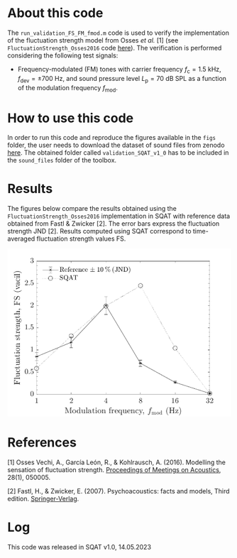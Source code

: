 # About this code 
The `run_validation_FS_FM_fmod.m` code is used to verify the implementation of the fluctuation strength model from Osses *et al.* [1] (see `FluctuationStrength_Osses2016` code [here](../../../psychoacoustic_metrics/FluctuationStrength_Osses2016/FluctuationStrength_Osses2016.m)). The verification is performed considering the following test signals:

- Frequency-modulated (FM) tones with carrier frequency $f_{\mathrm{c}}=1.5~\mathrm{kHz}$, $f_{\mathrm{dev}}=\pm700~\mathrm{Hz}$, and sound pressure level $L_{\mathrm{p}}=70~\mathrm{dB}~\mathrm{SPL}$ as a function of the modulation frequency $f_{\mathrm{mod}}$.  

# How to use this code
In order to run this code and reproduce the figures available in the `figs` folder, the user needs to download the dataset of sound files from zenodo <a href="https://doi.org/10.5281/zenodo.7933206" target="_blank">here</a>. The obtained folder called `validation_SQAT_v1_0` has to be included in the `sound_files` folder of the toolbox. 

# Results
The figures below compare the results obtained using the `FluctuationStrength_Osses2016` implementation in SQAT with reference data obtained from Fastl & Zwicker [2]. The error bars express the fluctuation strength JND [2]. Results computed using SQAT correspond to time-averaged fluctuation strength values $\mathrm{FS}$.   
  
![](figs/validation_FS_fmod_FM_tones.png)     

# References
[1] Osses Vechi, A., García León, R., & Kohlrausch, A. (2016). Modelling the sensation of fluctuation strength. [Proceedings of Meetings on Acoustics](https://doi.org/10.1121/2.0000410), 28(1), 050005.

[2] Fastl, H., & Zwicker, E. (2007). Psychoacoustics: facts and models, Third edition. [Springer-Verlag](https://doi.org/10.1007/978-3-540-68888-4).

# Log
This code was released in SQAT v1.0, 14.05.2023
